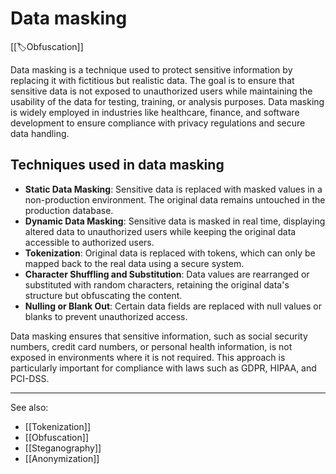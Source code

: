 
# Data masking

[[🏷️Obfuscation]]

Data masking is a technique used to protect sensitive information by replacing it with fictitious but realistic data. The goal is to ensure that sensitive data is not exposed to unauthorized users while maintaining the usability of the data for testing, training, or analysis purposes. Data masking is widely employed in industries like healthcare, finance, and software development to ensure compliance with privacy regulations and secure data handling.

## Techniques used in data masking

- **Static Data Masking**: Sensitive data is replaced with masked values in a non-production environment. The original data remains untouched in the production database.
- **Dynamic Data Masking**: Sensitive data is masked in real time, displaying altered data to unauthorized users while keeping the original data accessible to authorized users.
- **Tokenization**: Original data is replaced with tokens, which can only be mapped back to the real data using a secure system.
- **Character Shuffling and Substitution**: Data values are rearranged or substituted with random characters, retaining the original data's structure but obfuscating the content.
- **Nulling or Blank Out**: Certain data fields are replaced with null values or blanks to prevent unauthorized access.

Data masking ensures that sensitive information, such as social security numbers, credit card numbers, or personal health information, is not exposed in environments where it is not required. This approach is particularly important for compliance with laws such as GDPR, HIPAA, and PCI-DSS.

---

See also:

- [[Tokenization]]
- [[Obfuscation]]
- [[Steganography]]
- [[Anonymization]]